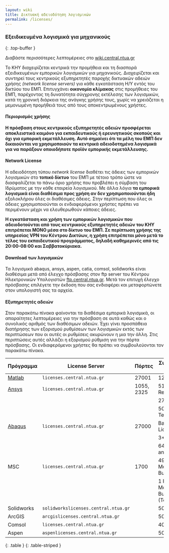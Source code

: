 ```yaml
---
layout: wiki
title: Δικτυακή αδειοδότηση λογισμικών
permalink: /licenses/
---
```

### Εξειδικευμένα λογισμικά για μηχανικούς 
{: .top-buffer }

Διαβάστε περισσότερες λεπτομέρειες στο [wiki.central.ntua.gr](http://wiki.central.ntua.gr/software/)

Το ΚΗΥ διαχειρίζεται κεντρικά την προμήθεια και τη διασπορά εξειδικευμένων εμπορικών λογισμικών για μηχανικούς. Διαχειρίζεται και συντηρεί τους κεντρικούς εξυπηρετητές παροχής δικτυακών αδειών χρήσης *(network license servers)* για κάθε εγκατάσταση Η/Υ εντός του δικτύου του ΕΜΠ. Επιτυγχάνει **οικονομία κλίμακας** στις προμήθειες του ΕΜΠ, παρέχοντας τη δυνατότητα σύγχρονης εκτέλεσης των λογισμικών, κατά τη χρονική διάρκεια της ανάγκης χρήσης τους, χωρίς να χρειάζεται η μεμονωμένη προμήθειά τους από τους αποκεντρωμένους χρήστες.

#### Περιορισμός χρήσης

**Η πρόσβαση στους κεντρικούς εξυπηρετητές αδειών προσφέρεται αποκλειστικά καιμόνο για εκπαιδευτικούς ή ερευνητικούς σκοπούς και όχι για εμπορική εκμετάλλευση. Αυτό σημαίνει ότι τα μέλη του ΕΜΠ δεν δικαιούνται να χρησιμοποιούν τα κεντρικά αδειοδοτημένα λογισμικά για να παράξουν οποιοδήποτε προϊόν εμπορικής εκμετάλλευσης.**

#### Network License

Η αδειοδότηση τύπου *network license* διαθέτει τις άδειες των εμπορικών λογισμικών στο **τοπικό δίκτυο** του ΕΜΠ με τέτοιο τρόπο ώστε να διασφαλίζεται το πάνω όριο χρήσης που προβλέπει η σύμβαση του Ιδρύματος με την κάθε εταιρεία λογισμικού.  Με άλλα λόγια **τα εμπορικά λογισμικά είναι διαθέσιμα προς χρήση αν δεν χρησιμοποιούνται ήδη** εξολοκλήρου όλες οι διαθέσιμες άδειες. Στην περίπτωση που όλες οι άδειες χρησιμοποιούνται οι ενδιαφερόμενοι χρήστες πρέπει να περιμένουν μέχρι να ελευθερωθούν κάποιες άδειες.

**H εγκατάσταση και χρήση των εμπορικών λογισμικών που αδειοδοτούνται από τους κεντρικούς εξυπηρετητές αδειών του ΚΗΥ επιτρέπεται ΜΟΝΟ μέσα στο δίκτυο του ΕΜΠ. Σε περίπτωση χρήσης της υπηρεσίας VPN του Κέντρου Δικτύων, η χρήση επιτρέπεται μόνο μετά το τέλος του εκπαιδευτικού προγράμματος, δηλαδή καθημερινές από τις 20:00-08:00 και Σαββατοκύριακα.**

#### Download των λογισμικών

Τα λογισμικά abaqus, ansys, aspen, catia, comsol, solidworks είναι διαθέσιμα μετά από έλεγχο πρόσβασης στον ftp server του Κέντρου Ηλεκτρονικών Υπολογιστών [ftp.central.ntua.gr](ftp://ftp.central.ntua.gr). Μετά τον επιτυχή έλεγχο πρόσβασης επιλέγετε την έκδοση που σας ενδιαφέρει και μεταφορτώνετε στον υπολογιστή σας τα αρχεία.


#### Εξυπηρετητές αδειών

Στον παρακάτω πίνακα φαίνονται τα διαθέσιμα εμπορικά λογισμικά, οι απαραίτητες λεπτομέρειες για την πρόσβαση σε αυτά καθώς και ο συνολικός αριθμός των διαθέσιμων αδειών. Έχει γίνει προσπάθεια διατήρησης των εξορισμού ρυθμίσεων των λογισμικών εκτός των περιπτώσεων που οι αυτές οι ρυθμίσεις ακυρώνουν η μια την άλλη. Στις περιπτώσεις αυτές αλλάζει η εξορισμού ρύθμιση για την πόρτα πρόσβασης. Οι ενδιαφερόμενοι χρήστες θα πρέπει να συμβουλεύονται τον παρακάτω πίνακα.


| Πρόγραμμα                       | License Server                         | Πόρτες       | Συνολικές Άδειες                    |
| ---------------------           | -------------------------------------- | ------------ | ----------------------------------- |
| [Matlab]({{site_url}}/matlab) | `licenses.central.ntua.gr`             | 27001        | 120                                 |
| [Ansys]({{site_url}}/ansys)   | `licenses.central.ntua.gr`             | 1055, 2325   | 51 Research                         |
| &nbsp;                          | &nbsp;                                 | &nbsp;       | 276 HPC                             |
| &nbsp;                          | &nbsp;                                 | &nbsp;       | 500 Teaching                        |
| [Abaqus]({{site_url}}/abaqus) | `licenses.central.ntua.gr`             | 27000        | Base License                        |
| &nbsp;                          | &nbsp;                                 | &nbsp;       | 3+1 cae                             |
| &nbsp;                          | &nbsp;                                 | &nbsp;       | 64+5 analysis                       |
| MSC                             | `licenses.central.ntua.gr`             | 1700         | 49 FEA & Motion Bundle              |
| &nbsp;                          | &nbsp;                                 | &nbsp;       | 1 FEA & Motion Bundle (Teacher's)   |
| Solidworks                      | `solidworkslicenses.central.ntua.gr`   | &nbsp;       | 500                                 |
| ArcGIS                          | `arcgislicenses.central.ntua.gr`       | &nbsp;       | 500                                 |
| Comsol                          | `licenses.central.ntua.gr`             | &nbsp;       | 40                                  |
| Aspen                           | `aspenlicenses.central.ntua.gr`        | &nbsp;       | 50                                  |
{: .table }
{: .table-striped }